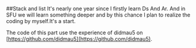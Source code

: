 ##Stack and list
It's nearly one year since I firstly learn Ds And Ar. And in SFU we will learn something deeper and by this chance I plan to realize the coding by myself.It's a start.

The code of this part use the experience of didmau5 on [https://github.com/didmau5](https://github.com/didmau5).

